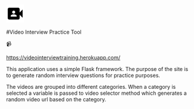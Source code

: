 ![This is an image](/application/static/images/cam.svg)

#Video Interview Practice Tool

:video_camera:

https://videointerviewtraining.herokuapp.com/

This application uses a simple Flask framework.
The purpose of the site is to generate random interview questions
for practice purposes.


The videos are grouped into different categories.
When a category is selected a variable is passed to video selector method
which generates a random video url based on the category.